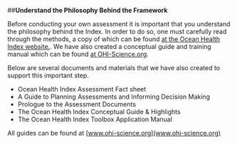 ##**Understand the Philosophy Behind the Framework**

Before conducting your own assessment it is important that you understand the philosophy behind the Index. In order to do so, one must carefully read through the methods, a copy of which can be found [at the Ocean Health Index website.](www.oceanhealthindex.org/About/Methods/). We have also created a conceptual guide and training manual which can be found [at OHI-Science.org](www.ohi-science.org).

Below are several documents and materials that we have also created to support this important step.

  - Ocean Health Index Assessment Fact sheet
  - A Guide to Planning Assessments and Informing Decision Making
  - Prologue to the Assessment Documents
  - The Ocean Health Index Conceptual Guide & Highlights
  - The Ocean Health Index Toolbox Application Manual

All guides can be found at [www.ohi-science.org](www.ohi-science.org)
